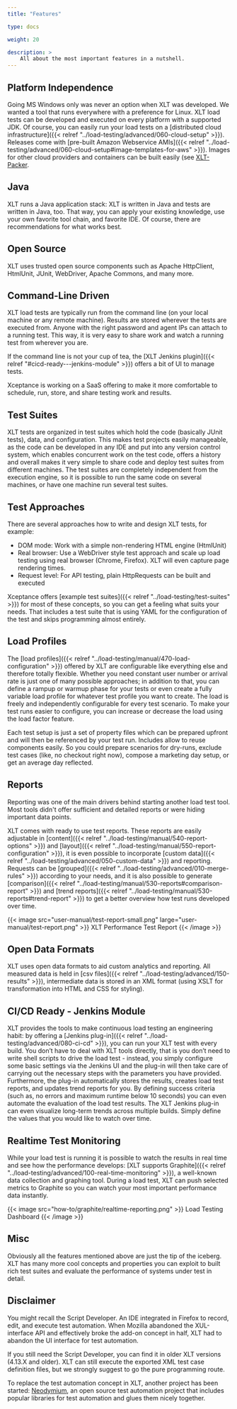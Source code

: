 ```yaml
---
title: "Features"

type: docs

weight: 20

description: >
    All about the most important features in a nutshell.
---
```


## Platform Independence
Going MS Windows only was never an option when XLT was developed. We wanted a tool that runs everywhere with a preference for Linux. XLT load tests can be developed and executed on every platform with a supported JDK. Of course, you can easily run your load tests on a [distributed cloud infrastructure]({{< relref "../load-testing/advanced/060-cloud-setup" >}}). Releases come with [pre-built Amazon Webservice AMIs]({{< relref "../load-testing/advanced/060-cloud-setup#image-templates-for-aws" >}}). Images for other cloud providers and containers can be built easily (see [XLT-Packer](https://github.com/Xceptance/XLT-Packer).

## Java 
XLT runs a Java application stack: XLT is written in Java and tests are written in Java, too. That way, you can apply your existing knowledge, use your own favorite tool chain, and favorite IDE. Of course, there are recommendations for what works best.

## Open Source
XLT uses trusted open source components such as Apache HttpClient, HtmlUnit, JUnit, WebDriver, Apache Commons, and many more.

## Command-Line Driven
XLT load tests are typically run from the command line (on your local machine or any remote machine). Results are stored wherever the tests are executed from. Anyone with the right password and agent IPs can attach to a running test. This way, it is very easy to share work and watch a running test from wherever you are. 

If the command line is not your cup of tea, the [XLT Jenkins plugin]({{< relref "#cicd-ready---jenkins-module" >}}) offers a bit of UI to manage tests. 

Xceptance is working on a SaaS offering to make it more comfortable to schedule, run, store, and share testing work and results.

## Test Suites
XLT tests are organized in test suites which hold the code (basically JUnit tests), data, and configuration. This makes test projects easily manageable, as the code can be developed in any IDE and put into any version control system, which enables concurrent work on the test code, offers a history and overall makes it very simple to share code and deploy test suites from different machines. The test suites are completely independent from the execution engine, so it is possible to run the same code on several machines, or have one machine run several test suites.

## Test Approaches
There are several approaches how to write and design XLT tests, for example:

* DOM mode: Work with a simple non-rendering HTML engine (HtmlUnit)
* Real browser: Use a WebDriver style test approach and scale up load testing using real browser (Chrome, Firefox). XLT will even capture page rendering times. 
* Request level: For API testing, plain HttpRequests can be built and executed

Xceptance offers [example test suites]({{< relref "../load-testing/test-suites" >}}) for most of these concepts, so you can get a feeling what suits your needs. That includes a test suite that is using YAML for the configuration of the test and skips programming almost entirely. 

## Load Profiles
The [load profiles]({{< relref "../load-testing/manual/470-load-configuration" >}}) offered by XLT are configurable like everything else and therefore totally flexible. Whether you need constant user number or arrival rate is just one of many possible approaches; in addition to that, you can define a rampup or warmup phase for your tests or even create a fully variable load profile for whatever test profile you want to create. The load is freely and independently configurable for every test scenario. To make your test runs easier to configure, you can increase or decrease the load using the load factor feature. 

Each test setup is just a set of property files which can be prepared upfront and will then be referenced by your test run. Includes allow to reuse components easily. So you could prepare scenarios for dry-runs, exclude test cases (like, no checkout right now), compose a marketing day setup, or get an average day reflected.

## Reports
Reporting was one of the main drivers behind starting another load test tool. Most tools didn't offer sufficient and detailed reports or were hiding important data points.

XLT comes with ready to use test reports. These reports are easily adjustable in [content]({{< relref "../load-testing/manual/540-report-options" >}}) and [layout]({{< relref "../load-testing/manual/550-report-configuration" >}}), it is even possible to incorporate [custom data]({{< relref "../load-testing/advanced/050-custom-data" >}}) and reporting. Requests can be [grouped]({{< relref "../load-testing/advanced/010-merge-rules" >}}) according to your needs, and it is also possible to generate [comparison]({{< relref "../load-testing/manual/530-reports#comparison-report" >}}) and [trend reports]({{< relref "../load-testing/manual/530-reports#trend-report" >}}) to get a better overview how test runs developed over time.

{{< image src="user-manual/test-report-small.png" large="user-manual/test-report.png" >}}
XLT Performance Test Report
{{< /image >}}

## Open Data Formats
XLT uses open data formats to aid custom analytics and reporting. All measured data is held in [csv files]({{< relref "../load-testing/advanced/150-results" >}}), intermediate data is stored in an XML format (using XSLT for transformation into HTML and CSS for styling).

## CI/CD Ready - Jenkins Module
XLT provides the tools to make continuous load testing an engineering habit: by offering a [Jenkins plug-in]({{< relref "../load-testing/advanced/080-ci-cd" >}}), you can run your XLT test with every build. You don’t have to deal with XLT tools directly, that is you don’t need to write shell scripts to drive the load test - instead, you simply configure some basic settings via the Jenkins UI and the plug-in will then take care of carrying out the necessary steps with the parameters you have provided. Furthermore, the plug-in automatically stores the results, creates load test reports, and updates trend reports for you. By defining success criteria (such as, no errors and maximum runtime below 10 seconds) you can even automate the evaluation of the load test results. The XLT Jenkins plug-in can even visualize long-term trends across multiple builds. Simply define the values that you would like to watch over time.

## Realtime Test Monitoring
While your load test is running it is possible to watch the results in real time and see how the performance develops: [XLT supports Graphite]({{< relref "../load-testing/advanced/100-real-time-monitoring" >}}), a well-known data collection and graphing tool. During a load test, XLT can push selected metrics to Graphite so you can watch your most important performance data instantly.

{{< image src="how-to/graphite/realtime-reporting.png" >}}
Load Testing Dashboard
{{< /image >}}

## Misc
Obviously all the features mentioned above are just the tip of the iceberg. XLT has many more cool concepts and properties you can exploit to built rich test suites and evaluate the performance of systems under test in detail.

## Disclaimer
You might recall the Script Developer. An IDE integrated in Firefox to record, edit, and execute test automation. When Mozilla abandoned the XUL-interface API and effectively broke the add-on concept in half, XLT had to abandon the UI interface for test automation. 

If you still need the Script Developer, you can find it in older XLT versions (4.13.X and older). XLT can still execute the exported XML test case definition files, but we strongly suggest to go the pure programming route.

To replace the test automation concept in XLT, another project has been started: [Neodymium](https://github.com/Xceptance/neodymium-library), an open source test automation project that includes popular libraries for test automation and glues them nicely together. 